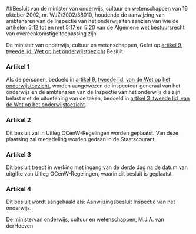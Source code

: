 <meta http-equiv='Content-Type' content='text/html; charset=utf-8' />

##Besluit van de minister van onderwijs, cultuur en wetenschappen van 16 oktober 2002, nr. WJZ/2002/38010, houdende de aanwijzing van ambtenaren van de Inspectie van het onderwijs ten aanzien van wie de artikelen 5:12 tot en met 5:17 en 5:20 van de Algemene wet bestuursrecht van overeenkomstige toepassing zijn

De minister van onderwijs, cultuur en wetenschappen, 
Gelet op [artikel 9, tweede lid, Wet op het onderwijstoezicht](../../../../../../../wet/wet/op/het/onderwijstoezicht/BWBR0013800/README.md)
Besluit     

### Artikel  1  

Als de personen, bedoeld in [artikel 9, tweede lid, van de Wet op het onderwijstoezicht](../../../../../../../wet/wet/op/het/onderwijstoezicht/BWBR0013800/README.md), worden aangewezen de inspecteur-generaal van het onderwijs en de ambtenaren van de Inspectie van het onderwijs die zijn belast met de uitoefening van de taken, bedoeld in [artikel 3, tweede lid, van de Wet op het onderwijstoezicht](../../../../../../../wet/wet/op/het/onderwijstoezicht/BWBR0013800/README.md). 

### Artikel  2  

Dit besluit zal in Uitleg OCenW-Regelingen worden geplaatst. Van deze plaatsing zal mededeling worden gedaan in de Staatscourant. 

### Artikel  3  

Dit besluit treedt in werking met ingang van de derde dag na de datum van uitgifte van Uitleg OCenW-Regelingen, waarin dit besluit is geplaatst. 

### Artikel  4  

Dit besluit wordt aangehaald als: Aanwijzingsbesluit Inspectie van het onderwijs. 

De 
ministervan onderwijs, cultuur en wetenschappen,
M.J.A. van derHoeven      
